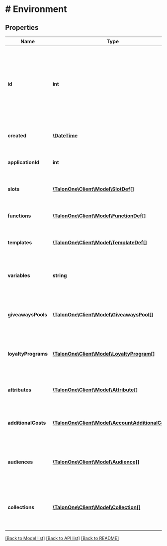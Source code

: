 # # Environment

## Properties

Name | Type | Description | Notes
------------ | ------------- | ------------- | -------------
**id** | **int** | Unique ID for this entity. Not to be confused with the Integration ID, which is set by your integration layer and used in most endpoints. | 
**created** | [**\DateTime**](\DateTime.md) | The exact moment this entity was created. | 
**applicationId** | **int** | The ID of the application that owns this entity. | 
**slots** | [**\TalonOne\Client\Model\SlotDef[]**](SlotDef.md) | The slots defined for this application. | 
**functions** | [**\TalonOne\Client\Model\FunctionDef[]**](FunctionDef.md) | The functions defined for this application. | 
**templates** | [**\TalonOne\Client\Model\TemplateDef[]**](TemplateDef.md) | The templates defined for this application. | 
**variables** | **string** | A stringified version of the environment&#39;s Talang variables scope. | 
**giveawaysPools** | [**\TalonOne\Client\Model\GiveawaysPool[]**](GiveawaysPool.md) | The giveaways pools that the application is subscribed to. | [optional] 
**loyaltyPrograms** | [**\TalonOne\Client\Model\LoyaltyProgram[]**](LoyaltyProgram.md) | The loyalty programs that the application is subscribed to. | [optional] 
**attributes** | [**\TalonOne\Client\Model\Attribute[]**](Attribute.md) | The attributes that the application is subscribed to. | [optional] 
**additionalCosts** | [**\TalonOne\Client\Model\AccountAdditionalCost[]**](AccountAdditionalCost.md) | The additional costs that the application is subscribed to. | [optional] 
**audiences** | [**\TalonOne\Client\Model\Audience[]**](Audience.md) | The audiences contained in the account which the application belongs to. | [optional] 
**collections** | [**\TalonOne\Client\Model\Collection[]**](Collection.md) | The account-level collections that the application is subscribed to. | [optional] 

[[Back to Model list]](../../README.md#documentation-for-models) [[Back to API list]](../../README.md#documentation-for-api-endpoints) [[Back to README]](../../README.md)


